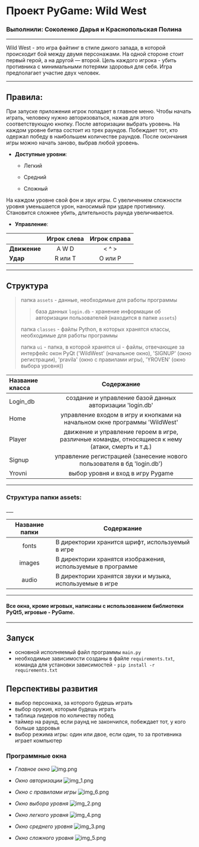# Проект PyGame: Wild West



### Выполнили: Соколенко Дарья и Краснопольская Полина

---

Wild West - это игра файтинг в стиле дикого запада, в которой происходит бой между двумя персонажами. На одной стороне стоит первый герой, 
а на другой — второй. Цель каждого игрока - убить противника с минимальными потерями здоровья для себя. 
Игра предполагает участие двух человек.

---

## Правила:
При запуске приложения игрок попадает в главное меню. Чтобы начать играть, человеку нужно авторизоваться, нажав для этого соответствующую кнопку.
После авторизации выбрать уровень. На каждом уровне битва состоит из трех раундов. Побеждает тот, кто одержал победу в наибольшем количестве раундов.
После окончания игры можно начать заново, выбрав любой уровень.

* **Доступные уровни**:

  - Легкий

  - Средний

  - Сложный

На каждом уровне свой фон и звук игры. С увеличением сложности уровня уменьшается урон, наносимый при ударе противнику.
Становится сложнее убить, длительность раунда увеличивается.
* **Управление**:


|              | Игрок слева | Игрок справа  |
|:-------------|:-----------:|:-------------:|
| **Движение** |    A W D    |     < ^ >     |
| **Удар**     |   R или T   |    O или P    |
           

--- 

## Структура

> папка `assets` - данные, необходимые для работы программы
>> база данных `login.db` - хранение информации об авторизации пользователей (находится в папке `assets`)
>
> папка `classes` - файлы Python, в которых хранятся классы, необходимые для работы программы
> 
> папка `ui` - папка, в которой хранятся ui - файлы, отвечающие за интерфейс окон PyQt ('WildWest' (начальное окно), 'SIGNUP' (окно регистрации), 'pravila' (окно с правилами игры), 'YROVEN' (окно выбора уровня))

| Название класса |                                            Содержание                                             |
|:----------------|:-------------------------------------------------------------------------------------------------:|
| Login_db        |                     создание и управление базой данных авторизации 'login.db'                     |
| Home            |            управление входом в игру и кнопками на начальном окне программы 'WildWest'             |
| Player          | движение и управление героем в игре, различные команды, относящиеся к нему (атаки, смерть и т.д.) |
| Signup          |              управление регистрацией (занесение нового пользователя в бд 'login.db')              |
| Yrovni          |                                 выбор уровня и вход в игру Pygame                                 |


___
<h3>Структура папки assets:</h3>
___

| Название папки | Содержание                                                  |
|:--------------:|-------------------------------------------------------------|
|     fonts      | В директории хранится шрифт, используемый в игре            |
|     images     | В директории хранятся изображения, используемые в программе |
|     audio      | В директории хранятся звуки и музыка, используемые в игре   |

---

#### Все окна, кроме игровых, написаны с использованием библиотеки PyQt5, игровые - PyGame.

---

## Запуск

- основной исполняемый файл программы `main.py`
- необходимые зависимости созданы в файле `requirements.txt`, команда для установки зависимостей - `pip install -r requirements.txt`


## Перспективы развития

- выбор персонажа, за которого будешь играть
- выбор оружия, которым будешь играть
- таблица лидеров по количеству побед
- таймер на раунд, если раунд не закончился, побеждает тот, у кого больше здоровья
- выбор режима игры: один или двое, если один, то за противника играет компьютер

### Программные окна

- *Главное окно*
![img.png](assets/images/readme/img.png)

- *Окно авторизации*
![img_1.png](assets/images/readme/img_1.png)

- *Окно с правилами игры*
![img_6.png](assets/images/readme/img_6.png)

- *Окно выбора уровня*
![img_2.png](assets/images/readme/img_2.png)

- *Окно легкого уровня*
![img_4.png](assets/images/readme/img_4.png)

- *Окно среднего уровня*
![img_3.png](assets/images/readme/img_3.png)

- *Окно сложного уровня*
![img_5.png](assets/images/readme/img_5.png)
